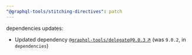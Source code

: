 ```yaml
---
"@graphql-tools/stitching-directives": patch
---
```


dependencies updates: 

- Updated dependency [`@graphql-tools/delegate@9.0.3` ↗︎](https://www.npmjs.com/package/@graphql-tools/delegate/v/9.0.3) (was `9.0.2`, in `dependencies`)
